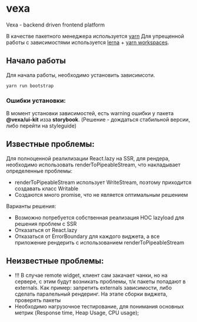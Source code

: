 # vexa
Vexa - backend driven frontend platform

В качестве пакетного менеджера используется [yarn](https://yarnpkg.com/)
Для упрещенной работы с зависимостями используется [lerna](https://lerna.js.org/) + [yarn workspaces](https://classic.yarnpkg.com/lang/en/docs/workspaces/).


## Начало работы
Для начала работы, необходимо установить зависимсоти.
```
yarn run bootstrap
```


### Ошибки установки:
В момент установки зависимостей, есть warning ошибки у пакета **@vexa/ui-kit** изза **storybook**. (Решение - дождаться стабильной версии, либо перейти на styleguide)


## Известные проблемы:

Для полноценной реалилизации React.lazy на SSR, для рендера, необходимо использовать renderToPipeableStream, что накладывает определенные проблемы:
* renderToPipeableStream использует WriteStream, поэтому приходится создавать класс Writable
* Создаются много promise, что не является оптимальным решением

Варианты решения:
* Возможно потребуется собственная реализация HOC lazyload для решения проблем с SSR
* Отказаться от React.lazy
* Отказаться от ErrorBoundary для каждого виджета, а все приложение рендерить с использованием renderToPipeableStream

## Неизвестные проблемы:
* !!! В случае remote widget, клиент сам закачает чанки, но на сервере, с этим будут возникать проблемы, т/к пакеты попадают в externals.
Как пример: запретить externals зависимости, либо сделать паралельный рендеринг.
На этапе сборки виджета, проверять пакеты
* Необходимо нагрузочное тестирование, для понимания основных метрик (Response time, Heap Usage, CPU usage);
